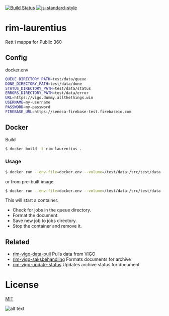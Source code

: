 [![Build Status](https://travis-ci.org/telemark/rim-laurentius.svg?branch=master)](https://travis-ci.org/telemark/rim-laurentius)
[![js-standard-style](https://img.shields.io/badge/code%20style-standard-brightgreen.svg?style=flat)](https://github.com/feross/standard)

# rim-laurentius

Rett i mappa for Public 360

## Config

docker.env

```bash
QUEUE_DIRECTORY_PATH=test/data/queue
DONE_DIRECTORY_PATH=test/data/done
STATUS_DIRECTORY_PATH=test/data/status
ERRORS_DIRECTORY_PATH=test/data/error
URL=https://vigo.dummy.allthethings.win
USERNAME=my-username
PASSWORD=my-password
FIREBASE_URL=https://seneca-firebase-test.firebaseio.com
```

## Docker

Build

```bash
$ docker build -t rim-laurentius .
```

### Usage

```bash
$ docker run --env-file=docker.env --volume=/test/data:/src/test/data --rm rim-laurentius
```

or from pre-built image

```bash
$ docker run --env-file=docker.env --volume=/test/data:/src/test/data --rm telemark/rim-laurentius
```

This will start a container. 
- Check for jobs in the queue directory. 
- Format the document. 
- Save new job to jobs directory. 
- Stop the container and remove it.

## Related

- [rim-vigo-data-pull](https://github.com/telemark/rim-vigo-data-pull) Pulls data from VIGO
- [rim-vigo-saksbehandling](https://github.com/telemark/rim-vigo-saksbehandling) Formats documents for archive
- [rim-vigo-update-status](https://github.com/telemark/rim-vigo-update-status) Updates archive status for document

# License

[MIT](LICENSE)

![alt text](https://robots.kebabstudios.party/rim-laurentius.png "Robohash image of rim-laurentius")